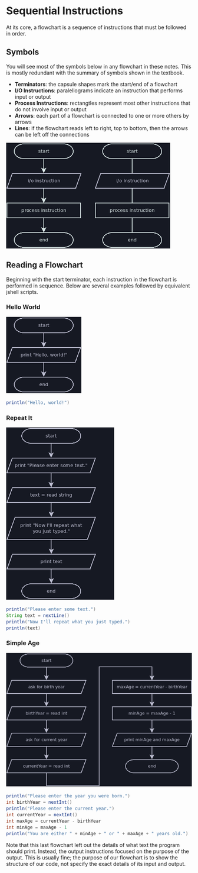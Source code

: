 # Sequential Instructions

At its core, a flowchart is a sequence of instructions that must be followed in
order.

## Symbols

You will see most of the symbols below in any flowchart in these notes. This is
mostly redundant with the summary of symbols shown in the textbook.
- **Terminators**: the capsule shapes mark the start/end of a flowchart
- **I/O Instructions**: paralellograms indicate an instruction that performs
input or output
- **Process Instructions**: rectangtles represent most other instructions that
do not involve input or output
- **Arrows**: each part of a flowchart is connected to one or more
others by arrows
- **Lines**: if the flowchart reads left to right, top to bottom, then the
arrows can be left off the connections

![Sequential Symbols](../dia/flowcharts/sequential_symbols.png)

## Reading a Flowchart

Beginning with the start terminator, each instruction in the flowchart is
performed in sequence. Below are several examples followed by equivalent jshell
scripts.

### Hello World

![Hello World](../dia/flowcharts/hello_world.png)

```java
println("Hello, world!")
```

### Repeat It

![Repeat It](../dia/flowcharts/repeat_it.png)

```java
println("Please enter some text.")
String text = nextLine()
println("Now I'll repeat what you just typed.")
println(text)
```

### Simple Age

![Simple Age](../dia/flowcharts/simple_age.png)

```java
println("Please enter the year you were born.")
int birthYear = nextInt()
println("Please enter the current year.")
int currentYear = nextInt()
int maxAge = currentYear - birthYear
int minAge = maxAge - 1
println("You are either " + minAge + " or " + maxAge + " years old.")
```

Note that this last flowchart left out the details of what text the program
should print. Instead, the output instructions focused on the purpose of the
output. This is usually fine; the purpose of our flowchart is to show the
structure of our code, not specify the exact details of its input and output.
